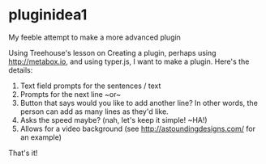 # pluginidea1
My feeble attempt to make a more advanced plugin

Using Treehouse's lesson on Creating a plugin, perhaps using http://metabox.io, and using typer.js, I want to make a plugin.  Here's the details:

1) Text field prompts for the sentences / text 
2) Prompts for the next line ~or~
3) Button that says would you like to add another line?  In other words, the person can add as many lines as they'd like.
3) Asks the speed maybe? (nah, let's keep it simple! ~HA!)
4) Allows for a video background (see http://astoundingdesigns.com/ for an example)

That's it!
